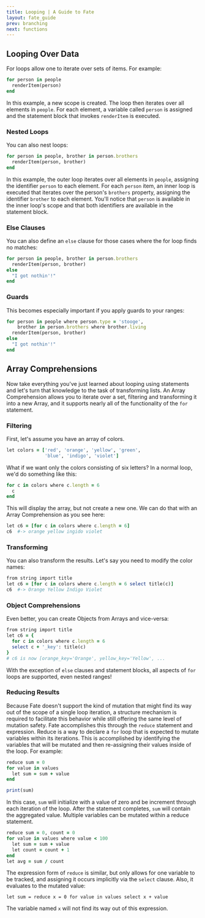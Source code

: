 ```yaml
---
title: Looping | A Guide to Fate
layout: fate_guide
prev: branching
next: functions
---
```

## Looping Over Data
For loops allow one to iterate over sets of items.  For example:

```ruby
for person in people
  renderItem(person)
end
```

In this example, a new scope is created.  The loop then iterates over all elements in `people`.  For each element, a variable called `person` is assigned and the statement block that invokes `renderItem` is executed.

### Nested Loops
You can also nest loops:

```ruby
for person in people, brother in person.brothers
  renderItem(person, brother)
end
```

In this example, the outer loop iterates over all elements in `people`, assigning the identifier `person` to each element.  For each `person` item, an inner loop is executed that iterates over the person's `brothers` property, assigning the identifier `brother` to each element.  You'll notice that `person` is available in the inner loop's scope and that both identifiers are available in the statement block.

### Else Clauses
You can also define an `else` clause for those cases where the for loop finds no matches:

```ruby
for person in people, brother in person.brothers
  renderItem(person, brother)
else
  "I got nothin'!"
end
```

### Guards
This becomes especially important if you apply guards to your ranges:

```ruby
for person in people where person.type = 'stooge',
    brother in person.brothers where brother.living
  renderItem(person, brother)
else
  "I got nothin'!"
end
```

## Array Comprehensions
Now take everything you've just learned about looping using statements and let's turn that knowledge to the task of transforming lists.  An Array Comprehension allows you to iterate over a set, filtering and transforming it into a new Array, and it supports nearly all of the functionality of the `for` statement.

### Filtering
First, let's assume you have an array of colors.

```ruby
let colors = ['red', 'orange', 'yellow', 'green', 
              'blue', 'indigo', 'violet']
```

What if we want only the colors consisting of six letters?  In a normal loop, we'd do something like this:

```ruby
for c in colors where c.length = 6
  c
end
```

This will display the array, but not create a new one.  We can do that with an Array Comprehension as you see here:

```ruby
let c6 = [for c in colors where c.length = 6]
c6  #-> orange yellow ingido violet
```

### Transforming
You can also transform the results.  Let's say you need to modify the color names:

```ruby
from string import title
let c6 = [for c in colors where c.length = 6 select title(c)]
c6  #-> Orange Yellow Indigo Violet
```

### Object Comprehensions
Even better, you can create Objects from Arrays and vice-versa:

```ruby
from string import title
let c6 = {
  for c in colors where c.length = 6
  select c + '_key': title(c)
}
# c6 is now [orange_key='Orange', yellow_key='Yellow', ...
```

With the exception of `else` clauses and statement blocks, all aspects of `for` loops are supported, even nested ranges!

### Reducing Results
Because Fate doesn't support the kind of mutation that might find its way out of the scope of a single loop iteration, a structure mechanism is required to facilitate this behavior while still offering the same level of mutation safety.  Fate accomplishes this through the `reduce` statement and expression.  Reduce is a way to declare a `for` loop that is expected to mutate variables within its iterations.  This is accomplished by identifying the variables that will be mutated and then re-assigning their values inside of the loop.  For example:

```ruby
reduce sum = 0
for value in values
  let sum = sum + value
end

print(sum)
```

In this case, `sum` will initialize with a value of zero and be increment through each iteration of the loop.  After the statement completes, `sum` will contain the aggregated value.  Multiple variables can be mutated within a reduce statement.

```ruby
reduce sum = 0, count = 0
for value in values where value < 100
  let sum = sum + value
  let count = count + 1
end
let avg = sum / count
```

The expression form of `reduce` is similar, but only allows for one variable to be tracked, and assigning it occurs implicitly via the `select` clause.  Also, it evaluates to the mutated value:

```
let sum = reduce x = 0 for value in values select x + value
```

The variable named `x` will not find its way out of this expression.
